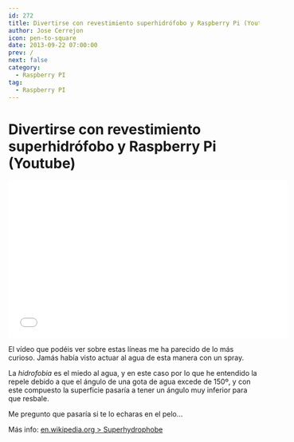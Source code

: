 ```yaml
---
id: 272
title: Divertirse con revestimiento superhidrófobo y Raspberry Pi (Youtube)
author: Jose Cerrejon
icon: pen-to-square
date: 2013-09-22 07:00:00
prev: /
next: false
category:
  - Raspberry PI
tag:
  - Raspberry PI
---
```


# Divertirse con revestimiento superhidrófobo y Raspberry Pi (Youtube)

<iframe width="560" height="315" src="//www.youtube.com/embed/TLX2n3Z8iPA" frameborder="0" allowfullscreen></iframe>

El vídeo que podéis ver sobre estas líneas me ha parecido de lo más curioso. Jamás había visto actuar al agua de esta manera con un spray.

La *hidrofobia* es el miedo al agua, y en este caso por lo que he entendido la repele debido a que el ángulo de una gota de agua excede de 150º, y con este compuesto la superficie pasaría a tener un ángulo muy inferior para que resbale.

Me pregunto que pasaría si te lo echaras en el pelo...

Más info: [en.wikipedia.org > Superhydrophobe](http://en.wikipedia.org/wiki/Superhydrophobe)